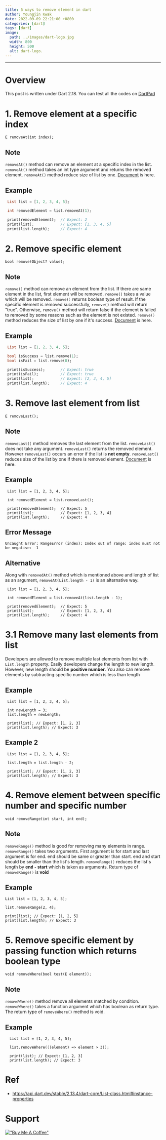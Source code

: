 ```yaml
---
title: 5 ways to remove element in dart
author: Youngjin Kwak
date: 2022-09-09 22:21:00 +0800
categories: [dart]
tags: [dart]
image:
  path: ../images/dart-logo.jpg
  width: 800
  height: 500
  alt: dart-logo.
---
```

---
# Overview
This post is written under Dart 2.18. You can test all the codes on [DartPad](https://dartpad.dev/?)

# 1. Remove element at a specific index
```
E removeAt(int index);
```
## Note
```removeAt()``` method can remove an element at a specific index in the list.
```removeAt()``` method takes an int type argument and returns the removed element.
```removeAt()``` method reduce size of list by one. [Document](https://api.dart.dev/stable/2.13.4/dart-core/List/removeAt.html) is here.
## Example
```dart
 List list = [1, 2, 3, 4, 5];

 int removedElement = list.removeAt(1);

 print(removedElement);  // Expect: 2
 print(list);            // Expect: [1, 3, 4, 5]
 print(list.length);     // Expect: 4
```

# 2. Remove specific element
```
bool remove(Object? value);
```
## Note
```remove()``` method can remove an element from the list. If there are same element in the list, first element will be removed. ```remove()``` takes a value which will be removed.
```remove()``` returns boolean type of result. If the specific element is removed successfully, ```remove()``` method will return "true".
Otherwise, ```remove()``` method will return false if the element is failed to removed by some reasons such as the element is not existed.
```remove()``` method reduces the size of list by one if it's success.
[Document](https://api.dart.dev/stable/2.13.4/dart-core/List/remove.html) is here.
## Example
```dart
 List list = [1, 2, 3, 4, 5];

 bool isSuccess = list.remove(1);
 bool isFail = list.remove(8);

 print(isSuccess);       // Expect: true
 print(isFail);          // Expect: true
 print(list);            // Expect: [2, 3, 4, 5]
 print(list.length);     // Expect: 4
```

# 3. Remove last element from list
```
E removeLast();
```
## Note
```removeLast()``` method removes the last element from the list. ```removeLast()``` does not take any argument.
```removeLast()``` returns the removed element.
However ```removeLast()``` occurs an error if the list is **not empty**.
```removeLast()``` reduces size of the list by one if there is removed element.
[Document](https://api.dart.dev/stable/2.13.4/dart-core/List/removeLast.html) is here.

## Example
```
 List list = [1, 2, 3, 4, 5];

 int removedElement = list.removeLast();

 print(removedElement);  // Expect: 5
 print(list);            // Expect: [1, 2, 3, 4]
 print(list.length);     // Expect: 4
```

## Error Message
```
Uncaught Error: RangeError (index): Index out of range: index must not be negative: -1
```

## Alternative
Along with ```removedAt()``` method which is mentioned above and length of list as an argument, ```removeAt(List.length - 1)``` is an alternative way.
```
 List list = [1, 2, 3, 4, 5];

 int removedElement = list.removeAt(list.length - 1);

 print(removedElement);  // Expect: 5
 print(list);            // Expect: [1, 2, 3, 4]
 print(list.length);     // Expect: 4
```

# 3.1 Remove many last elements from list
Developers are allowed to remove multiple last elements from list with ```List.length``` property.
Easily developers change the length to new length.
However, new length should be **positive number**.
You also can remove elements by subtracting specific number which is less than length

## Example
```
 List list = [1, 2, 3, 4, 5];

 int newLength = 3;
 list.length = newLength;

 print(list); // Expect: [1, 2, 3]
 print(list.length); // Expect: 3
```
## Example 2
```
 List list = [1, 2, 3, 4, 5];

 list.length = list.length - 2;

 print(list); // Expect: [1, 2, 3]
 print(list.length); // Expect: 3
```

# 4. Remove element between specific number and specific number
```
void removeRange(int start, int end);
```
## Note
```removeRange()``` method is good for removing many elements in range.
```removeRange()``` takes two arguments. First argument is for start and last argument is for end.
end should be same or greater than start.
end and start should be smaller than the list's length.
```removeRange()``` reduces the list's length by **end - start** which is taken as arguments.
Return type of ```removeRange()``` is **void**

## Example
```
List list = [1, 2, 3, 4, 5];

list.removeRange(2, 4);

print(list); // Expect: [1, 2, 5]
print(list.length); // Expect: 3
```

# 5. Remove specific element by passing function which returns boolean type
```
void removeWhere(bool test(E element));
```
## Note
```removeWhere()``` method remove all elements matched by condition.
```removeWhere()``` takes a function argument which has boolean as return type.
The return type of ```removeWhere()``` method is void.

## Example
```
  List list = [1, 2, 3, 4, 5];

  list.removeWhere(((element) => element > 3));

  print(list); // Expect: [1, 2, 3]
  print(list.length); // Expect: 3
```

# Ref
- https://api.dart.dev/stable/2.13.4/dart-core/List-class.html#instance-properties

# Support
[!["Buy Me A Coffee"](https://www.buymeacoffee.com/assets/img/custom_images/orange_img.png)](https://www.buymeacoffee.com/youngjinkwak)
